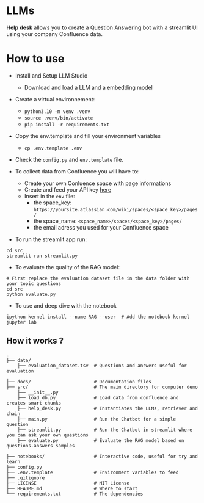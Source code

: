 # LLMs

**Help desk** allows you to create a Question Answering bot with a streamlit UI using your company Confluence data.

# How to use
- Install and Setup LLM Studio
    - Download and load a LLM and a embedding model

- Create a virtual environnement:
    - `python3.10 -m venv .venv`
    - `source .venv/bin/activate`
    - `pip install -r requirements.txt`

- Copy the env.template and fill your environment variables
     - `cp .env.template .env`

- Check the `config.py` and `env.template` file.
- To collect data from Confluence you will have to:
  - Create your own Conluence space with page informations
  - Create and feed your API key [here]('https://support.atlassian.com/atlassian-account/docs/manage-api-tokens-for-your-atlassian-account/')
  - Insert in the  `env` file:
    -  the space_key: `https://yoursite.atlassian.com/wiki/spaces/<space_key>/pages/`
    -  the space_name: `<space_name>/spaces/<space_key>/pages/`
    -  the email adress you used for your Confluence space

- To run the streamlit app run:
```
cd src
streamlit run streamlit.py
```

- To evaluate the quality of the RAG model:
```
# First replace the evaluation dataset file in the data folder with your topic questions
cd src
python evaluate.py
```

- To use and deep dive with the notebook
```
ipython kernel install --name RAG --user  # Add the notebook kernel
jupyter lab
```

## How it works ?


    .
    ├── data/
        ├── evaluation_dataset.tsv  # Questions and answers useful for evaluation

    ├── docs/                       # Documentation files
    ├── src/                        # The main directory for computer demo
        ├── __init__.py
        ├── load_db.py              # Load data from confluence and creates smart chunks
        ├── help_desk.py            # Instantiates the LLMs, retriever and chain
        ├── main.py                 # Run the Chatbot for a simple question
        ├── streamlit.py            # Run the Chatbot in streamlit where you can ask your own questions
        ├── evaluate.py             # Evaluate the RAG model based on questions-answers samples

    ├── notebooks/                  # Interactive code, useful for try and learn
    ├── config.py
    ├── .env.template               # Environment variables to feed
    ├── .gitignore
    ├── LICENSE                     # MIT License
    ├── README.md                   # Where to start
    └── requirements.txt            # The dependencies

